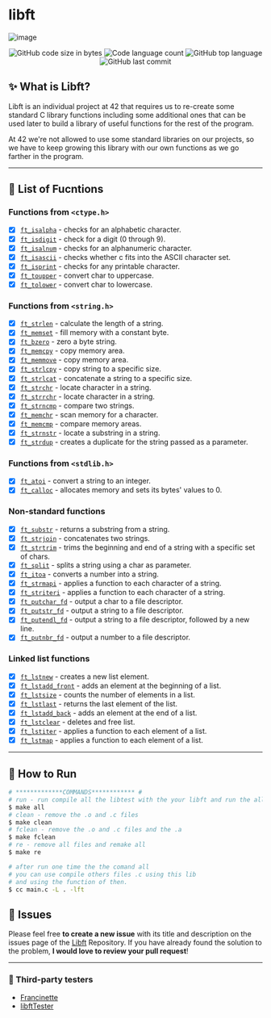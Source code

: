 # libft
![image](https://github.com/user-attachments/assets/656f8688-702a-485f-869b-18ece121b11c)



<p align="center">
	<img alt="GitHub code size in bytes" src="https://img.shields.io/github/languages/code-size/Kr1sNg/42cursus-Libft?color=lightblue" />
	<img alt="Code language count" src="https://img.shields.io/github/languages/count/Kr1sNg/42cursus-Libft?color=yellow" />
	<img alt="GitHub top language" src="https://img.shields.io/github/languages/top/Kr1sNg/42cursus-Libft?color=blue" />
	<img alt="GitHub last commit" src="https://img.shields.io/github/last-commit/Kr1sNg/42cursus-Libft?color=green" />
</p>


## :sparkles: What is Libft?

Libft is an individual project at 42 that requires us to re-create some standard C library functions including some additional ones that can be used later to build a library of useful functions for the rest of the program.

At 42 we're not allowed to use some standard libraries on our projects, so we have to keep growing this library with our own functions as we go farther in the program.

---

## :bookmark_tabs: List of Fucntions

### Functions from `<ctype.h>`

- [x] [`ft_isalpha`](libft/ft_isalpha.c)	- checks for an alphabetic character.
- [x] [`ft_isdigit`](libft/ft_isdigit.c)	- check for a digit (0 through 9).
- [x] [`ft_isalnum`](libft/ft_isalnum.c)	- checks for an alphanumeric character.
- [x] [`ft_isascii`](libft/ft_isascii.c)	- checks whether c fits into the ASCII character set.
- [x] [`ft_isprint`](libft/ft_isprint.c)	- checks for any printable character.
- [x] [`ft_toupper`](libft/ft_toupper.c)	- convert char to uppercase.
- [x] [`ft_tolower`](libft/ft_tolower.c)	- convert char to lowercase.

### Functions from `<string.h>`

- [x] [`ft_strlen`](libft/ft_strlen.c)	- calculate the length of a string.
- [x] [`ft_memset`](libft/ft_memset.c)	- fill memory with a constant byte.
- [x] [`ft_bzero`](libft/ft_bzero.c)	- zero a byte string.
- [x] [`ft_memcpy`](libft/ft_memcpy.c)	- copy memory area.
- [x] [`ft_memmove`](libft/ft_memmove.c)	- copy memory area.
- [x] [`ft_strlcpy`](libft/ft_strlcpy.c)	- copy string to a specific size.
- [x] [`ft_strlcat`](libft/ft_strlcat.c)	- concatenate a string to a specific size.
- [x] [`ft_strchr`](libft/ft_strchr.c)	- locate character in a string.
- [x] [`ft_strrchr`](libft/ft_strrchr.c)	- locate character in a string.
- [x] [`ft_strncmp`](libft/ft_strncmp.c)	- compare two strings.
- [x] [`ft_memchr`](libft/ft_memchr.c)	- scan memory for a character.
- [x] [`ft_memcmp`](libft/ft_memcmp.c)	- compare memory areas.
- [x] [`ft_strnstr`](libft/ft_strnstr.c)	- locate a substring in a string.
- [x] [`ft_strdup`](libft/ft_strdup.c)	- creates a duplicate for the string passed as a parameter.

### Functions from `<stdlib.h>`
- [x] [`ft_atoi`](libft/ft_atoi.c)	- convert a string to an integer.
- [x] [`ft_calloc`](libft/ft_calloc.c)	- allocates memory and sets its bytes' values to 0.

### Non-standard functions
- [x] [`ft_substr`](libft/ft_substr.c)	- returns a substring from a string.
- [x] [`ft_strjoin`](libft/ft_strjoin.c)	- concatenates two strings.
- [x] [`ft_strtrim`](libft/ft_strtrim.c)	- trims the beginning and end of a string with a specific set of chars.
- [x] [`ft_split`](libft/ft_split.c)	- splits a string using a char as parameter.
- [x] [`ft_itoa`](libft/ft_itoa.c)	- converts a number into a string.
- [x] [`ft_strmapi`](libft/ft_strmapi.c)	- applies a function to each character of a string.
- [x] [`ft_striteri`](libft/ft_striteri.c)	- applies a function to each character of a string.
- [x] [`ft_putchar_fd`](libft/ft_putchar_fd.c)	- output a char to a file descriptor.
- [x] [`ft_putstr_fd`](libft/ft_putstr_fd.c)	- output a string to a file descriptor.
- [x] [`ft_putendl_fd`](libft/ft_putendl_fd.c)	- output a string to a file descriptor, followed by a new line.
- [x] [`ft_putnbr_fd`](libft/ft_putnbr_fd.c)	- output a number to a file descriptor.

### Linked list functions

- [x] [`ft_lstnew`](libft/ft_lstnew.c)	- creates a new list element.
- [x] [`ft_lstadd_front`](libft/ft_lstadd_front.c)	- adds an element at the beginning of a list.
- [x] [`ft_lstsize`](libft/ft_lstsize.c)	- counts the number of elements in a list.
- [x] [`ft_lstlast`](libft/ft_lstlast.c)	- returns the last element of the list.
- [x] [`ft_lstadd_back`](libft/ft_lstadd_back.c)	- adds an element at the end of a list.
- [x] [`ft_lstclear`](libft/ft_lstclear.c)	- deletes and free list.
- [x] [`ft_lstiter`](libft/ft_lstiter.c)	- applies a function to each element of a list.
- [x] [`ft_lstmap`](libft/ft_lstmap.c)	- applies a function to each element of a list.

---


## :construction_worker: How to Run
```bash
# *************COMMANDS************ #
# run - run compile all the libtest with the your libft and run the all tests
$ make all
# clean - remove the .o and .c files 
$ make clean
# fclean - remove the .o and .c files and the .a
$ make fclean
# re - remove all files and remake all
$ make re

# after run one time the the comand all 
# you can use compile others files .c using this lib 
# and using the function of then.
$ cc main.c -L . -lft

```

## :bug: Issues

Please feel free **to create a new issue** with its title and description on the issues page of the [Libft](https://github.com/Kr1sNg/42cursus-Libft/issues) Repository. If you have already found the solution to the problem, **I would love to review your pull request**!

---

### :microscope: Third-party testers
* [Francinette](https://github.com/xicodomingues/francinette)
* [libftTester](https://github.com/Tripouille/libftTester)
